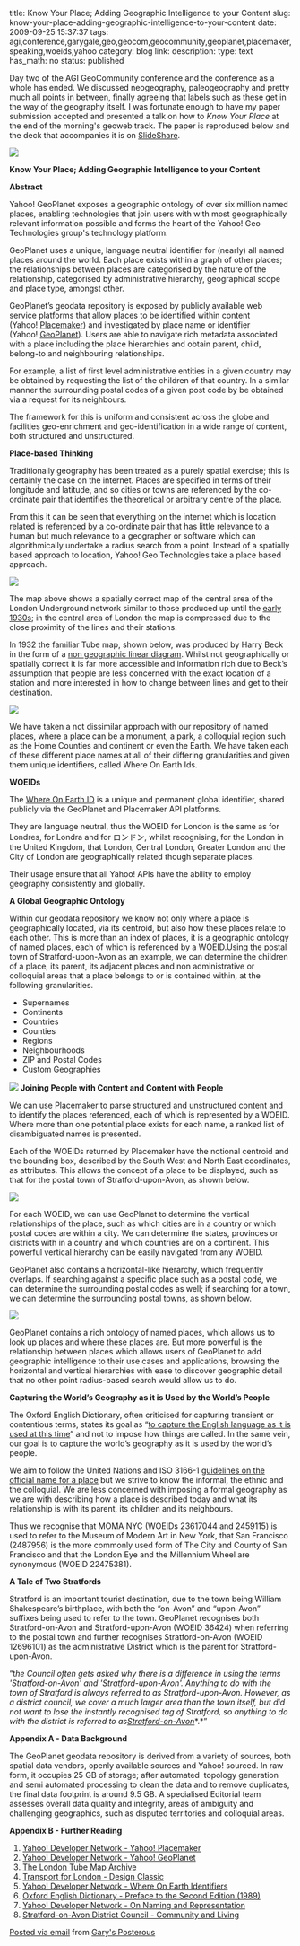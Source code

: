 title: Know Your Place; Adding Geographic Intelligence to your Content
slug: know-your-place-adding-geographic-intelligence-to-your-content
date: 2009-09-25 15:37:37
tags: agi,conference,garygale,geo,geocom,geocommunity,geoplanet,placemaker,speaking,woeids,yahoo
category: blog
link: 
description: 
type: text
has_math: no
status: published

Day two of the AGI GeoCommunity conference and the conference as a whole has ended. We discussed neogeography, paleogeography and pretty much all points in between, finally agreeing that labels such as these get in the way of the geography itself. I was fortunate enough to have my paper submission accepted and presented a talk on how to *Know Your Place* at the end of the morning's geoweb track. The paper is reproduced below and the deck that accompanies it is on [SlideShare](https://www.slideshare.net/vicchi/know-your-place-adding-geographic-intelligence-to-your-content "https://www.slideshare.net/vicchi/know-your-place-adding-geographic-intelligence-to-your-content").

  

<!-- TEASER_END -->

[![](https://posterous.com/getfile/files.posterous.com/vicchi/57DAOXHqfN2w0AL18YqE8PtUhFwaj5gcod79awth68AlVIVbo9sqxRk6gKlE/2009-09-24_12.09.09.jpg.scaled.500.jpg)](https://posterous.com/getfile/files.posterous.com/vicchi/kyh2c0qEL72Yxc9aGabqRtrVWOGCqysx80X18QLODFLCsPDrvaE4zgk9gRxa/2009-09-24_12.09.09.jpg.scaled.1000.jpg "https://posterous.com/getfile/files.posterous.com/vicchi/kyh2c0qEL72Yxc9aGabqRtrVWOGCqysx80X18QLODFLCsPDrvaE4zgk9gRxa/2009-09-24_12.09.09.jpg.scaled.1000.jpg") 

**Know Your Place; Adding Geographic Intelligence to your Content**

**Abstract**

Yahoo! GeoPlanet exposes a geographic ontology of over six million named places, enabling technologies that join users with with most geographically relevant information possible and forms the heart of the Yahoo! Geo Technologies group's technology platform.

GeoPlanet uses a unique, language neutral identifier for (nearly) all named places around the world. Each place exists within a graph of other places; the relationships between places are categorised by the nature of the relationship, categorised by administrative hierarchy, geographical scope and place type, amongst other. 

GeoPlanet’s geodata repository is exposed by publicly available web service platforms that allow places to be identified within content (Yahoo! [Placemaker](https://developer.yahoo.com/geo/placemaker/ "https://developer.yahoo.com/geo/placemaker/")) and investigated by place name or identifier (Yahoo! [GeoPlanet](https://developer.yahoo.com/geo/geoplanet/ "https://developer.yahoo.com/geo/geoplanet/")). Users are able to navigate rich metadata associated with a place including the place hierarchies and obtain parent, child, belong-to and neighbouring relationships.

For example, a list of first level administrative entities in a given country may be obtained by requesting the list of the children of that country. In a similar manner the surrounding postal codes of a given post code by be obtained via a request for its neighbours.

The framework for this is uniform and consistent across the globe and facilities geo-enrichment and geo-identification in a wide range of content, both structured and unstructured.

**Place-based Thinking**

Traditionally geography has been treated as a purely spatial exercise; this is certainly the case on the internet. Places are specified in terms of their longitude and latitude, and so cities or towns are referenced by the co-ordinate pair that identifies the theoretical or arbitrary centre of the place.

From this it can be seen that everything on the internet which is location related is referenced by a co-ordinate pair that has little relevance to a human but much relevance to a geographer or software which can algorithmically undertake a radius search from a point. Instead of a spatially based approach to location, Yahoo! Geo Technologies take a place based approach.

  


[![](https://posterous.com/getfile/files.posterous.com/vicchi/2y2H4q0xcJnFrVkRIkpxtyD2TjoNviHv3OBiAEUhxmWFHqcilSDraNCPXT7A/Figure_1_-_Geographic_Tube_Map.jpg.scaled.500.jpg)](https://posterous.com/getfile/files.posterous.com/vicchi/O91XijygqcIy3pjrFNVe1UPEaT6GzJmuPVcaUHZF24v4gCTYG5iy2paGLGVy/Figure_1_-_Geographic_Tube_Map.jpg "https://posterous.com/getfile/files.posterous.com/vicchi/O91XijygqcIy3pjrFNVe1UPEaT6GzJmuPVcaUHZF24v4gCTYG5iy2paGLGVy/Figure_1_-_Geographic_Tube_Map.jpg") 

  


The map above shows a spatially correct map of the central area of the London Underground network similar to those produced up until the [early 1930s](https://www.clarksbury.com/cdl/maps.html "https://www.clarksbury.com/cdl/maps.html"); in the central area of London the map is compressed due to the close proximity of the lines and their stations.

In 1932 the familiar Tube map, shown below, was produced by Harry Beck in the form of a [non geographic linear diagram](https://www.tfl.gov.uk/corporate/projectsandschemes/communityandeducation/2443.aspx "https://www.tfl.gov.uk/corporate/projectsandschemes/communityandeducation/2443.aspx"). Whilst not geographically or spatially correct it is far more accessible and information rich due to Beck’s assumption that people are less concerned with the exact location of a station and more interested in how to change between lines and get to their destination.

  


[![](https://posterous.com/getfile/files.posterous.com/vicchi/OSU8zvPngpf25LCHAPbh92UJJi0R3oL8M7toXMmIiVWK8p5ByKukr7CkJm39/Figure_2_-_LUL_Tube_Map.jpg.scaled.500.jpg)](https://posterous.com/getfile/files.posterous.com/vicchi/3LSqTSSOP0N34JxOfIJlC2Obs2YrJHKpAK44T6gnizkYFSeNQO5GKkFjPwOl/Figure_2_-_LUL_Tube_Map.jpg "https://posterous.com/getfile/files.posterous.com/vicchi/3LSqTSSOP0N34JxOfIJlC2Obs2YrJHKpAK44T6gnizkYFSeNQO5GKkFjPwOl/Figure_2_-_LUL_Tube_Map.jpg") 

  


We have taken a not dissimilar approach with our repository of named places, where a place can be a monument, a park, a colloquial region such as the Home Counties and continent or even the Earth. We have taken each of these different place names at all of their differing granularities and given them unique identifiers, called Where On Earth Ids.

**WOEIDs**

The [Where On Earth ID](https://developer.yahoo.com/geo/geoplanet/guide/concepts.html "https://developer.yahoo.com/geo/geoplanet/guide/concepts.html") is a unique and permanent global identifier, shared publicly via the GeoPlanet and Placemaker API platforms.

They are language neutral, thus the WOEID for London is the same as for Londres, for Londra and for ロンドン, whilst recognising, for the London in the United Kingdom, that London, Central London, Greater London and the City of London are geographically related though separate places.

Their usage ensure that all Yahoo! APIs have the ability to employ geography consistently and globally.

**A Global Geographic Ontology**

Within our geodata repository we know not only where a place is geographically located, via its centroid, but also how these places relate to each other. This is more than an index of places, it is a geographic ontology of named places, each of which is referenced by a WOEID.Using the postal town of Stratford-upon-Avon as an example, we can determine the children of a place, its parent, its adjacent places and non administrative or colloquial areas that a place belongs to or is contained within, at the following granularities. 

* Supernames
* Continents
* Countries
* Counties
* Regions
* Neighbourhoods
* ZIP and Postal Codes
* Custom Geographies

[![](https://posterous.com/getfile/files.posterous.com/vicchi/uxkceAG6rKq1BxXskzjFKuEXweiWeQuIY6XE0160tdvlHRkoUyz0tUluTm6M/Figure_3_-_Global_Geographic_O.jpg.scaled.500.jpg)](https://posterous.com/getfile/files.posterous.com/vicchi/K46MDOwZjj3iH5XkB0Uz9BHf5yAo5u8PvrGobWGBBGd0IxN6AX6vWt0oB8Uv/Figure_3_-_Global_Geographic_O.jpg.scaled.1000.jpg "https://posterous.com/getfile/files.posterous.com/vicchi/K46MDOwZjj3iH5XkB0Uz9BHf5yAo5u8PvrGobWGBBGd0IxN6AX6vWt0oB8Uv/Figure_3_-_Global_Geographic_O.jpg.scaled.1000.jpg") **Joining People with Content and Content with People**

We can use Placemaker to parse structured and unstructured content and to identify the places referenced, each of which is represented by a WOEID. Where more than one potential place exists for each name, a ranked list of disambiguated names is presented.

Each of the WOEIDs returned by Placemaker have the notional centroid and the bounding box, described by the South West and North East coordinates, as attributes. This allows the concept of a place to be displayed, such as that for the postal town of Stratford-upon-Avon, as shown below.

  


[![](https://posterous.com/getfile/files.posterous.com/vicchi/qduFVSMAvWRKsnlp02KaBavISZMIzLLpDC11JXwzXqIK9WyIud66mNU8cQ1u/Figure_4_-_Stratford.jpg.scaled.500.jpg)](https://posterous.com/getfile/files.posterous.com/vicchi/wjEd1SPk3hAmyAGv1v6ta7yTxIzssaMDZODTAz38X4r94qWIM9inqx8QJbFA/Figure_4_-_Stratford.jpg.scaled.1000.jpg "https://posterous.com/getfile/files.posterous.com/vicchi/wjEd1SPk3hAmyAGv1v6ta7yTxIzssaMDZODTAz38X4r94qWIM9inqx8QJbFA/Figure_4_-_Stratford.jpg.scaled.1000.jpg") 

  


For each WOEID, we can use GeoPlanet to determine the vertical relationships of the place, such as which cities are in a country or which postal codes are within a city. We can determine the states, provinces or districts with in a country and which countries are on a continent. This powerful vertical hierarchy can be easily navigated from any WOEID.

GeoPlanet also contains a horizontal-like hierarchy, which frequently overlaps. If searching against a specific place such as a postal code, we can determine the surrounding postal codes as well; if searching for a town, we can determine the surrounding postal towns, as shown below.

  


[![](https://posterous.com/getfile/files.posterous.com/vicchi/0h997tYOgZ5pyLrjTF5YekhBFeW8hP0iB5AdjSgtUfwNCPURT0EC66MtKabS/Figure_5_-_Stratford_Environs.jpg.scaled.500.jpg)](https://posterous.com/getfile/files.posterous.com/vicchi/rQtKmdryCVhmjL2RaTc4b5hslZr0NJzogYPjZ0PmUvVcBJOmgDj4BS9RHs26/Figure_5_-_Stratford_Environs.jpg.scaled.1000.jpg "https://posterous.com/getfile/files.posterous.com/vicchi/rQtKmdryCVhmjL2RaTc4b5hslZr0NJzogYPjZ0PmUvVcBJOmgDj4BS9RHs26/Figure_5_-_Stratford_Environs.jpg.scaled.1000.jpg") 

  


GeoPlanet contains a rich ontology of named places, which allows us to look up places and where these places are. But more powerful is the relationship between places which allows users of GeoPlanet to add geographic intelligence to their use cases and applications, browsing the horizontal and vertical hierarchies with ease to discover geographic detail that no other point radius-based search would allow us to do.

**Capturing the World’s Geography as it is Used by the World’s People** 

The Oxford English Dictionary, often criticised for capturing transient or contentious terms, states its goal as “[to capture the English language as it is used at this time](https://www.oed.com/archive/oed2-preface/preface.html "https://www.oed.com/archive/oed2-preface/preface.html")” and not to impose how things are called. In the same vein, our goal is to capture the world’s geography as it is used by the world’s people.

We aim to follow the United Nations and ISO 3166-1 [guidelines on the official name for a place](https://developer.yahoo.com/geo/geoplanet/guide/additional_information.html "https://developer.yahoo.com/geo/geoplanet/guide/additional_information.html") but we strive to know the informal, the ethnic and the colloquial. We are less concerned with imposing a formal geography as we are with describing how a place is described today and what its relationship is with its parent, its children and its neighbours.

Thus we recognise that MOMA NYC (WOEIDs 23617044 and 2459115) is used to refer to the Museum of Modern Art in New York, that San Francisco (2487956) is the more commonly used form of The City and County of San Francisco and that the London Eye and the Millennium Wheel are synonymous (WOEID 22475381).

**A Tale of Two Stratfords**

Stratford is an important tourist destination, due to the town being William Shakespeare’s birthplace, with both the “on-Avon” and “upon-Avon” suffixes being used to refer to the town. GeoPlanet recognises both Stratford-on-Avon and Stratford-upon-Avon (WOEID 36424) when referring to the postal town and further recognises Stratford-on-Avon (WOEID 12696101) as the administrative District which is the parent for Stratford-upon-Avon.

“t*he Council often gets asked why there is a difference in using the terms 'Stratford-on-Avon' and 'Stratford-upon-Avon'. Anything to do with the town of Stratford is always referred to as Stratford-upon-Avon. However, as a district council, we cover a much larger area than the town itself, but did not want to lose the instantly recognised tag of Stratford, so anything to do with the district is referred to as*[*Stratford-on-Avon*](https://www.stratford.gov.uk/community/ "https://www.stratford.gov.uk/community/")*.*” 

**Appendix A - Data Background**

The GeoPlanet geodata repository is derived from a variety of sources, both spatial data vendors, openly available sources and Yahoo! sourced. In raw form, it occupies 25 GB of storage; after automated  topology generation and semi automated processing to clean the data and to remove duplicates, the final data footprint is around 9.5 GB. A specialised Editorial team assesses overall data quality and integrity, areas of ambiguity and challenging geographics, such as disputed territories and colloquial areas.

**Appendix B - Further Reading**

1. [Yahoo! Developer Network - Yahoo! Placemaker](https://developer.yahoo.com/geo/placemaker/ "https://developer.yahoo.com/geo/placemaker/")
2. [Yahoo! Developer Network - Yahoo! GeoPlanet](https://developer.yahoo.com/geo/geoplanet/ "https://developer.yahoo.com/geo/geoplanet/")
3. [The London Tube Map Archive](https://www.clarksbury.com/cdl/maps.html "https://www.clarksbury.com/cdl/maps.html")
4. [Transport for London - Design Classic](https://www.tfl.gov.uk/corporate/projectsandschemes/communityandeducation/2443.aspx "https://www.tfl.gov.uk/corporate/projectsandschemes/communityandeducation/2443.aspx")
5. [Yahoo! Developer Network - Where On Earth Identifiers](https://developer.yahoo.com/geo/geoplanet/guide/concepts.html "https://developer.yahoo.com/geo/geoplanet/guide/concepts.html")
6. [Oxford English Dictionary - Preface to the Second Edition (1989)](https://www.oed.com/archive/oed2-preface/preface.html "https://www.oed.com/archive/oed2-preface/preface.html")
7. [Yahoo! Developer Network - On Naming and Representation](https://developer.yahoo.com/geo/geoplanet/guide/additional_information.html "https://developer.yahoo.com/geo/geoplanet/guide/additional_information.html")
8. [Stratford-on-Avon District Council - Community and Living](https://www.stratford.gov.uk/community/ "https://www.stratford.gov.uk/community/")

  [Posted via email](https://posterous.com "https://posterous.com") from [Gary's Posterous](https://vicchi.posterous.com/know-your-place-adding-geographic-intelligenc "https://vicchi.posterous.com/know-your-place-adding-geographic-intelligenc") 

 

